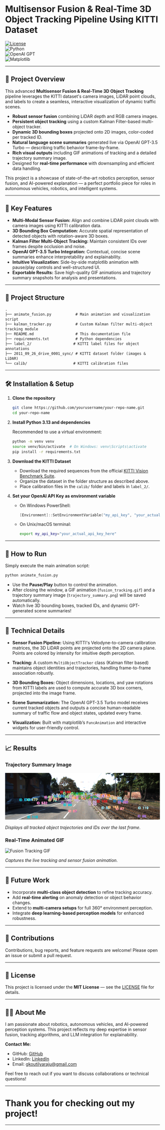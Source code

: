 # Multisensor Fusion & Real-Time 3D Object Tracking Pipeline Using KITTI Dataset

[![License](https://img.shields.io/badge/license-MIT-blue.svg)](LICENSE)  
![Python](https://img.shields.io/badge/python-3.13-blue)  
![OpenAI GPT](https://img.shields.io/badge/OpenAI-GPT--3.5--Turbo-green)  
![Matplotlib](https://img.shields.io/badge/matplotlib-3.7-orange)  

---

## 🚀 Project Overview

This advanced **Multisensor Fusion & Real-Time 3D Object Tracking** pipeline leverages the KITTI dataset's camera images, LiDAR point clouds, and labels to create a seamless, interactive visualization of dynamic traffic scenes.

- **Robust sensor fusion** combining LiDAR depth and RGB camera images.
- **Persistent object tracking** using a custom Kalman Filter-based multi-object tracker.
- **Dynamic 3D bounding boxes** projected onto 2D images, color-coded per tracked ID.
- **Natural language scene summaries** generated live via OpenAI GPT-3.5 Turbo — describing traffic behavior frame-by-frame.
- **Rich visual outputs** including GIF animations of tracking and a detailed trajectory summary image.
- Designed for **real-time performance** with downsampling and efficient data handling.

This project is a showcase of state-of-the-art robotics perception, sensor fusion, and AI-powered explanation — a perfect portfolio piece for roles in autonomous vehicles, robotics, and intelligent systems.

---

## 🎯 Key Features

- **Multi-Modal Sensor Fusion:** Align and combine LiDAR point clouds with camera images using KITTI calibration data.
- **3D Bounding Box Computation:** Accurate spatial representation of detected objects with rotation-aware 3D boxes.
- **Kalman Filter Multi-Object Tracking:** Maintain consistent IDs over frames despite occlusion and noise.
- **OpenAI GPT-3.5 Turbo Integration:** Contextual, concise scene summaries enhance interpretability and explainability.
- **Intuitive Visualization:** Side-by-side matplotlib animation with pause/play controls and well-structured UI.
- **Exportable Results:** Save high-quality GIF animations and trajectory summary snapshots for analysis and presentations.

---

## 📁 Project Structure

```text
.
├── animate_fusion.py           # Main animation and visualization script
├── kalman_tracker.py           # Custom Kalman filter multi-object tracking module
├── README.md                   # This documentation file
├── requirements.txt            # Python dependencies
├── label_2/                   # KITTI label files for object annotations
├── 2011_09_26_drive_0001_sync/ # KITTI dataset folder (images & LiDAR)
└── calib/                     # KITTI calibration files
````

---

## 🛠️ Installation & Setup

1. **Clone the repository**

   ```bash
   git clone https://github.com/yourusername/your-repo-name.git
   cd your-repo-name
   ```

2. **Install Python 3.13 and dependencies**

   Recommended to use a virtual environment:

   ```bash
   python -m venv venv
   source venv/bin/activate  # On Windows: venv\Scripts\activate
   pip install -r requirements.txt
   ```

3. **Download the KITTI Dataset**

   * Download the required sequences from the official [KITTI Vision Benchmark Suite](http://www.cvlibs.net/datasets/kitti/).
   * Organize the dataset in the folder structure as described above.
   * Place calibration files in the `calib/` folder and labels in `label_2/`.

4. **Set your OpenAI API Key as environment variable**

   * On Windows PowerShell:

     ```powershell
     [Environment]::SetEnvironmentVariable("my_api_key", "your_actual_api_key_here", "User")
     ```

   * On Unix/macOS terminal:

     ```bash
     export my_api_key="your_actual_api_key_here"
     ```

---

## 🚀 How to Run

Simply execute the main animation script:

```bash
python animate_fusion.py
```

* Use the **Pause/Play** button to control the animation.
* After closing the window, a GIF animation (`fusion_tracking.gif`) and a trajectory summary image (`trajectory_summary.png`) will be saved automatically.
* Watch live 3D bounding boxes, tracked IDs, and dynamic GPT-generated scene summaries!

---

## 🧠 Technical Details

* **Sensor Fusion Pipeline:**
  Using KITTI's Velodyne-to-camera calibration matrices, the 3D LiDAR points are projected onto the 2D camera plane. Points are colored by intensity for intuitive depth perception.

* **Tracking:**
  A custom `MultiObjectTracker` class (Kalman filter based) maintains object identities and trajectories, handling frame-to-frame association robustly.

* **3D Bounding Boxes:**
  Object dimensions, locations, and yaw rotations from KITTI labels are used to compute accurate 3D box corners, projected into the image frame.

* **Scene Summarization:**
  The OpenAI GPT-3.5 Turbo model receives current tracked objects and outputs a concise human-readable summary of traffic flow and object states, updated every frame.

* **Visualization:**
  Built with matplotlib’s `FuncAnimation` and interactive widgets for user-friendly control.

---

## 📈 Results

### Trajectory Summary Image

![Trajectory Summary](trajectory_summary.png)

*Displays all tracked object trajectories and IDs over the last frame.*

### Real-Time Animated GIF

![Fusion Tracking GIF](fusion_tracking.gif)

*Captures the live tracking and sensor fusion animation.*

---

## 🔮 Future Work

* Incorporate **multi-class object detection** to refine tracking accuracy.
* Add **real-time alerting** on anomaly detection or object behavior changes.
* Extend to **multi-camera setups** for full 360° environment perception.
* Integrate **deep learning-based perception models** for enhanced robustness.

---

## 🤝 Contributions

Contributions, bug reports, and feature requests are welcome! Please open an issue or submit a pull request.

---

## 📜 License

This project is licensed under the **MIT License** — see the [LICENSE](LICENSE) file for details.

---

## 🙋‍♂️ About Me

I am passionate about robotics, autonomous vehicles, and AI-powered perception systems. This project reflects my deep expertise in sensor fusion, tracking algorithms, and LLM integration for explainability.

**Contact Me:**  
- GitHub: [GitHub](https://github.com/GKoutilya)  
- LinkedIn: [LinkedIn](https://www.linkedin.com/in/koutilya-ganapathiraju-0a3350182/)  
- Email: gkoutilyaraju@gmail.com

Feel free to reach out if you want to discuss collaborations or technical questions!

---

# Thank you for checking out my project!

---
